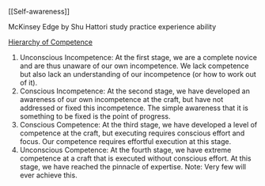 [[Self-awareness]]

McKinsey Edge by Shu Hattori
study
practice
experience
ability

[Hierarchy of Competence](https://www.sahilbloom.com/newsletter/the-hierarchy-of-competence-paradox-of-trust-more)
1.  Unconscious Incompetence: At the first stage, we are a complete novice and are thus unaware of our own incompetence. We lack competence but also lack an understanding of our incompetence (or how to work out of it).
2.  Conscious Incompetence: At the second stage, we have developed an awareness of our own incompetence at the craft, but have not addressed or fixed this incompetence. The simple awareness that it is something to be fixed is the point of progress.
3.  Conscious Competence: At the third stage, we have developed a level of competence at the craft, but executing requires conscious effort and focus. Our competence requires effortful execution at this stage.
4.  Unconscious Competence: At the fourth stage, we have extreme competence at a craft that is executed without conscious effort. At this stage, we have reached the pinnacle of expertise. Note: Very few will ever achieve this.